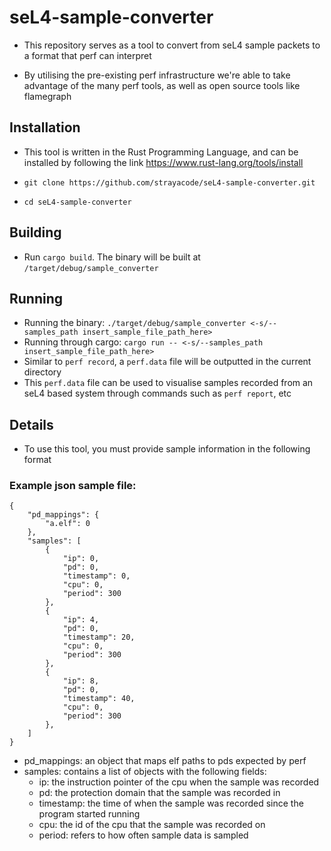 # seL4-sample-converter
- This repository serves as a tool to convert from seL4 sample packets to a format that perf can interpret

- By utilising the pre-existing perf infrastructure we're able to take advantage of the many perf tools, as well as open source tools like flamegraph

## Installation
- This tool is written in the Rust Programming Language, and can be installed by following the link https://www.rust-lang.org/tools/install

- ``git clone https://github.com/strayacode/seL4-sample-converter.git``
- ``cd seL4-sample-converter``

## Building
- Run ``cargo build``. The binary will be built at ``/target/debug/sample_converter``

## Running
- Running the binary: ``./target/debug/sample_converter <-s/--samples_path insert_sample_file_path_here>``
- Running through cargo: ``cargo run -- <-s/--samples_path insert_sample_file_path_here>``
- Similar to ``perf record``, a ``perf.data`` file will be outputted in the current directory
- This ``perf.data`` file can be used to visualise samples recorded from an seL4 based system through commands such as ``perf report``, etc

## Details
- To use this tool, you must provide sample information in the following format

### Example json sample file:
```
{
    "pd_mappings": {
        "a.elf": 0
    },
    "samples": [
        {
            "ip": 0,
            "pd": 0,
            "timestamp": 0,
            "cpu": 0,
            "period": 300
        },
        {
            "ip": 4,
            "pd": 0,
            "timestamp": 20,
            "cpu": 0,
            "period": 300
        },
        {
            "ip": 8,
            "pd": 0,
            "timestamp": 40,
            "cpu": 0,
            "period": 300
        },
    ]
}
```

- pd_mappings: an object that maps elf paths to pds expected by perf
- samples: contains a list of objects with the following fields:
    - ip: the instruction pointer of the cpu when the sample was recorded
    - pd: the protection domain that the sample was recorded in
    - timestamp: the time of when the sample was recorded since the program started running
    - cpu: the id of the cpu that the sample was recorded on
    - period: refers to how often sample data is sampled